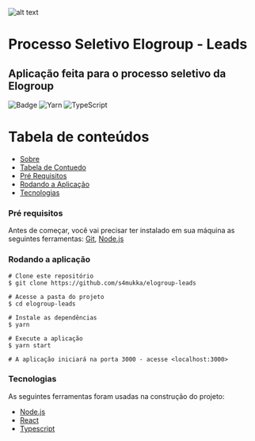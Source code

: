 ![alt text](https://elogroup.com.br/wp-content/uploads/2021/08/Logo-2.svg "EloGroup")

# Processo Seletivo Elogroup - Leads
## Aplicação feita para o processo seletivo da Elogroup<a name="about"></a>

![Badge](https://img.shields.io/badge/React-20232A?style=for-the-badge&logo=react&logoColor=61DAFB)
![Yarn](https://img.shields.io/badge/yarn-%232C8EBB.svg?style=for-the-badge&logo=yarn&logoColor=white)
![TypeScript](https://img.shields.io/badge/typescript-%23007ACC.svg?style=for-the-badge&logo=typescript&logoColor=white)

Tabela de conteúdos<a name="content-table"></a>
===================
* [Sobre](#about)
* [Tabela de Contuedo](#content-table)
* [Pré Requisitos](#prerequisite)
* [Rodando a Aplicação](#runningapp)
* [Tecnologias](#tecnlogies)

### Pré requisitos<a name="prerequisite"></a>
Antes de começar, você vai precisar ter instalado em sua máquina as seguintes ferramentas:
[Git](https://git-scm.com), [Node.js](https://nodejs.org/en/)

### Rodando a aplicação<a name="runningapp"></a>
```
# Clone este repositório
$ git clone https://github.com/s4mukka/elogroup-leads

# Acesse a pasta do projeto
$ cd elogroup-leads

# Instale as dependências
$ yarn

# Execute a aplicação
$ yarn start

# A aplicação iniciará na porta 3000 - acesse <localhost:3000>
```

### Tecnologias
As seguintes ferramentas foram usadas na construção do projeto:
- [Node.js](https://nodejs.org/en/)
- [React](https://pt-br.reactjs.org/)
- [Typescript](https://www.typescriptlang.org/)